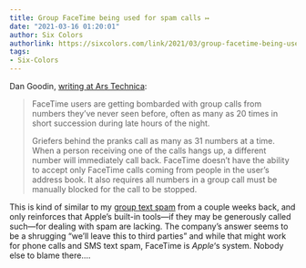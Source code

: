 ```yaml
---
title: Group FaceTime being used for spam calls ↦
date: "2021-03-16 01:20:01"
author: Six Colors
authorlink: https://sixcolors.com/link/2021/03/group-facetime-being-used-for-spam-calls/
tags:
- Six-Colors
---
```

<p>Dan Goodin, <a href="https://arstechnica.com/gadgets/2021/03/if-youre-getting-bombarded-with-facetime-group-calls-youre-not-alone/">writing at Ars Technica</a>:</p>
<blockquote><p>
  FaceTime users are getting bombarded with group calls from numbers they’ve never seen before, often as many as 20 times in short succession during late hours of the night.</p>
<p>  Griefers behind the pranks call as many as 31 numbers at a time. When a person receiving one of the calls hangs up, a different number will immediately call back. FaceTime doesn’t have the ability to accept only FaceTime calls coming from people in the user’s address book. It also requires all numbers in a group call must be manually blocked for the call to be stopped.
</p></blockquote>
<p>This is kind of similar to my <a href="https://sixcolors.com/post/2021/03/wish-list-better-anti-spam-tools-for-messages/">group text spam</a> from a couple weeks back, and only reinforces that Apple’s built-in tools—if they may be generously called such—for dealing with spam are lacking. The company’s answer seems to be a shrugging “we’ll leave this to third parties” and while that might work for phone calls and SMS text spam, FaceTime is <em>Apple</em>‘s system. Nobody else to blame there.&#8230;</p>